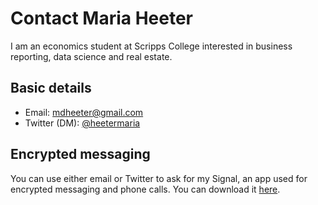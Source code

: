 # Contact Maria Heeter

I am an economics student at Scripps College interested in business reporting, data science and real estate. 

Basic details
---

* Email: mdheeter@gmail.com
* Twitter (DM): [@heetermaria](https://twitter.com/heetermaria)

Encrypted messaging 
---

You can use either email or Twitter to ask for my Signal, an app used for encrypted messaging and phone calls. You can download it [here](https://signal.org/en/download/). 


